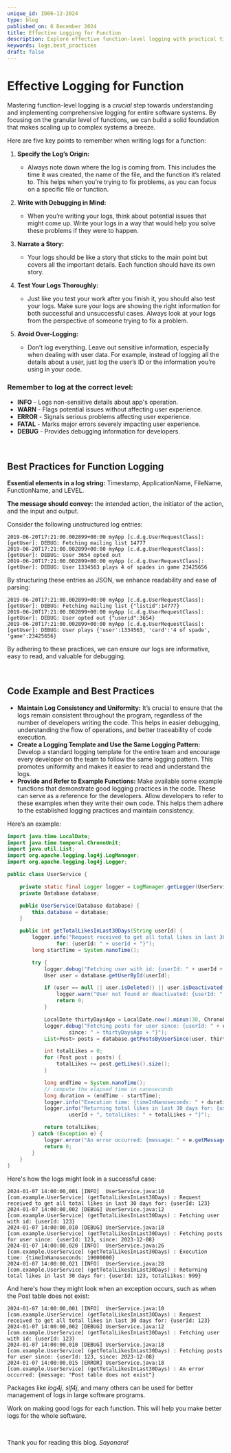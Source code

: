```yaml
---
unique_id: ID06-12-2024
type: blog
published_on: 6 December 2024
title: Effective Logging for Function
description: Explore effective function-level logging with practical tips for clear and insightful logs.
keywords: logs,best_practices
draft: false
---
```



# Effective Logging for Function

Mastering function-level logging is a _crucial_ step towards understanding and implementing comprehensive logging for entire software systems. By focusing on the granular level of functions, we can build a solid foundation that makes scaling up to complex systems a breeze.

Here are five key points to remember when writing logs for a function:

1. **Specify the Log’s Origin:**
   - Always note down where the log is coming from. This includes the time it was created, the name of the file, and the function it’s related to. This helps when you’re trying to fix problems, as you can focus on a specific file or function.

2. **Write with Debugging in Mind:**
   - When you’re writing your logs, think about potential issues that might come up. Write your logs in a way that would help you solve these problems if they were to happen.

3. **Narrate a Story:**
   - Your logs should be like a story that sticks to the main point but covers all the important details. Each function should have its own story.

4. **Test Your Logs Thoroughly:**
   - Just like you test your work after you finish it, you should also test your logs. Make sure your logs are showing the right information for both successful and unsuccessful cases. Always look at your logs from the perspective of someone trying to fix a problem.

5. **Avoid Over-Logging:**
   - Don’t log everything. Leave out sensitive information, especially when dealing with user data. For example, instead of logging all the details about a user, just log the user’s ID or the information you’re using in your code.


### Remember to log at the correct level:

- **INFO** - Logs non-sensitive details about app's operation.
- **WARN** - Flags potential issues without affecting user experience.
- **ERROR** - Signals serious problems affecting user experience.
- **FATAL** - Marks major errors severely impacting user experience.
- **DEBUG** - Provides debugging information for developers.

<br/>

## Best Practices for Function Logging

**Essential elements in a log string:** Timestamp, ApplicationName, FileName, FunctionName, and LEVEL. 

**The message should convey:** the intended action, the initiator of the action, and the input and output.

Consider the following unstructured log entries:

```plaintext
2019-06-20T17:21:00.002899+00:00 myApp [c.d.g.UserRequestClass]: [getUser]: DEBUG: Fetching mailing list 14777
2019-06-20T17:21:00.002899+00:00 myApp [c.d.g.UserRequestClass]: [getUser]: DEBUG: User 3654 opted out
2019-06-20T17:21:00.002899+00:00 myApp [c.d.g.UserRequestClass]: [getUser]: DEBUG: User 1334563 plays 4 of spades in game 23425656
```

By structuring these entries as JSON, we enhance readability and ease of parsing:

```plaintext
2019-06-20T17:21:00.002899+00:00 myApp [c.d.g.UserRequestClass]: [getUser]: DEBUG: Fetching mailing list {"listid":14777}
2019-06-20T17:21:00.002899+00:00 myApp [c.d.g.UserRequestClass]: [getUser]: DEBUG: User opted out {"userid":3654}
2019-06-20T17:21:00.002899+00:00 myApp [c.d.g.UserRequestClass]: [getUser]: DEBUG: User plays {'user':1334563, 'card':'4 of spade', 'game':23425656}
```

By adhering to these practices, we can ensure our logs are informative, easy to read, and valuable for debugging.

<br/>

## Code Example and Best Practices

- **Maintain Log Consistency and Uniformity:** It’s crucial to ensure that the logs remain consistent throughout the program, regardless of the number of developers writing the code. This helps in easier debugging, understanding the flow of operations, and better traceability of code execution.
- **Create a Logging Template and Use the Same Logging Pattern:** Develop a standard logging template for the entire team and encourage every developer on the team to follow the same logging pattern. This promotes uniformity and makes it easier to read and understand the logs.
- **Provide and Refer to Example Functions:** Make available some example functions that demonstrate good logging practices in the code. These can serve as a reference for the developers. Allow developers to refer to these examples when they write their own code. This helps them adhere to the established logging practices and maintain consistency.

Here’s an example:

```java
import java.time.LocalDate;
import java.time.temporal.ChronoUnit;
import java.util.List;
import org.apache.logging.log4j.LogManager;
import org.apache.logging.log4j.Logger;

public class UserService {

    private static final Logger logger = LogManager.getLogger(UserService.class);
    private Database database;

    public UserService(Database database) {
        this.database = database;
    }

    public int getTotalLikesInLast30Days(String userId) {
        logger.info("Request received to get all total likes in last 30 days 
                for: {userId: " + userId + "}");
        long startTime = System.nanoTime();

        try {
            logger.debug("Fetching user with id: {userId: " + userId + "}");
            User user = database.getUserById(userId);

            if (user == null || user.isDeleted() || user.isDeactivated()) {
                logger.warn("User not found or deactivated: {userId: " + userId + "}");
                return 0;
            }

            LocalDate thirtyDaysAgo = LocalDate.now().minus(30, ChronoUnit.DAYS);
            logger.debug("Fetching posts for user since: {userId: " + userId + ", 
                    since: " + thirtyDaysAgo + "}");
            List<Post> posts = database.getPostsByUserSince(user, thirtyDaysAgo);

            int totalLikes = 0;
            for (Post post : posts) {
                totalLikes += post.getLikes().size();
            }

            long endTime = System.nanoTime();
            // compute the elapsed time in nanoseconds
            long duration = (endTime - startTime);  
            logger.info("Execution time: {timeInNanoseconds: " + duration + "}");
            logger.info("Returning total likes in last 30 days for: {userId: " + 
                    userId + ", totalLikes: " + totalLikes + "}");

            return totalLikes;
        } catch (Exception e) {
            logger.error("An error occurred: {message: " + e.getMessage() + "}", e);
            return 0;
        }
    }
}

```

Here's how the logs might look in a successful case:

```plaintext
2024-01-07 14:00:00,001 [INFO]  UserService.java:10 [com.example.UserService] (getTotalLikesInLast30Days) : Request received to get all total likes in last 30 days for: {userId: 123}
2024-01-07 14:00:00,002 [DEBUG] UserService.java:12 [com.example.UserService] (getTotalLikesInLast30Days) : Fetching user with id: {userId: 123}
2024-01-07 14:00:00,010 [DEBUG] UserService.java:18 [com.example.UserService] (getTotalLikesInLast30Days) : Fetching posts for user since: {userId: 123, since: 2023-12-08}
2024-01-07 14:00:00,020 [INFO]  UserService.java:26 [com.example.UserService] (getTotalLikesInLast30Days) : Execution time: {timeInNanoseconds: 19000000}
2024-01-07 14:00:00,021 [INFO]  UserService.java:28 [com.example.UserService] (getTotalLikesInLast30Days) : Returning total likes in last 30 days for: {userId: 123, totalLikes: 999}
```

And here's how they might look when an exception occurs, such as when the Post table does not exist:

```plaintext
2024-01-07 14:00:00,001 [INFO]  UserService.java:10 [com.example.UserService] (getTotalLikesInLast30Days) : Request received to get all total likes in last 30 days for: {userId: 123}
2024-01-07 14:00:00,002 [DEBUG] UserService.java:12 [com.example.UserService] (getTotalLikesInLast30Days) : Fetching user with id: {userId: 123}
2024-01-07 14:00:00,010 [DEBUG] UserService.java:18 [com.example.UserService] (getTotalLikesInLast30Days) : Fetching posts for user since: {userId: 123, since: 2023-12-08}
2024-01-07 14:00:00,015 [ERROR] UserService.java:18 [com.example.UserService] (getTotalLikesInLast30Days) : An error occurred: {message: "Post table does not exist"}
```

Packages like *log4j*, *slf4j*, and many others can be used for better management of logs in large software programs. 

Work on making good logs for each function. This will help you make better logs for the whole software.

<br/>

Thank you for reading this blog. _Sayonara!_